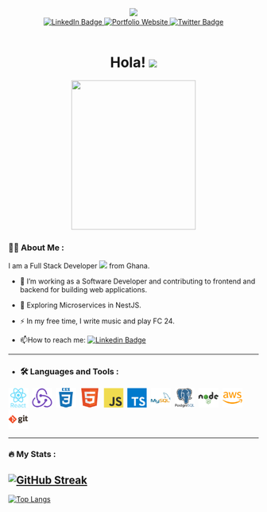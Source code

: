 <div id="header" align="center">
  <img src="https://media.giphy.com/media/v1.Y2lkPTc5MGI3NjExdXUwbDRicWFvdzloNDcza2ZhdHYzMzltYWdnZHQwaTlxNm9kYzR1ZyZlcD12MV9pbnRlcm5hbF9naWZfYnlfaWQmY3Q9cw/3kPDmoWdBpQPNhCnUG/giphy.gif" width="200px"/>
  <div id="badges">
  <a href="https://linkedin.com/in/jerry-asare-comforter">
    <img src="https://img.shields.io/badge/LinkedIn-blue?style=for-the-badge&logo=linkedin&logoColor=white" alt="LinkedIn Badge"/>
  </a>
  <a href="https://jerryasare.vercel.app">
    <img src="https://img.shields.io/badge/Websie-red?style=for-the-badge&logo=website&logoColor=white" alt="Portfolio Website"/>
  </a>
  <a href="https://x.com/vhybesofficial">
    <img src="https://img.shields.io/badge/Twitter-blue?style=for-the-badge&logo=twitter&logoColor=white" alt="Twitter Badge"/>
  </a>
</div>
  <img src="https://komarev.com/ghpvc/?username=jcasare&style=flat-square&color=blue" alt=""/>
  <h1>
  Hola!
  <img src="https://media.giphy.com/media/hvRJCLFzcasrR4ia7z/giphy.gif" width="30px"/>
</h1>
<div align="center">
  <img src="https://spotify-github-profile.vercel.app/api/view.svg?uid=313qotpv2uincfrnxnaxxsbtogo4&redirect=true][https://spotify-github-profile.vercel.app/api/view.svg?uid=313qotpv2uincfrnxnaxxsbtogo4&cover_image=true&theme=default&show_offline=false&background_color=121212&interchange=true&bar_color=53b14f&bar_color_cover=true" width="250" height="300"/>
</div>
  

</div>

### :man_technologist: About Me :
  I am a Full Stack Developer <img src="https://media.giphy.com/media/WUlplcMpOCEmTGBtBW/giphy.gif" width="30"> from Ghana.
- :telescope: I’m working as a Software Developer and contributing to frontend and backend for building web applications.

- :seedling: Exploring Microservices in NestJS.

- :zap: In my free time, I write music and play FC 24.

- :mailbox:How to reach me: [![Linkedin Badge](https://img.shields.io/badge/-jerry-blue?style=flat&logo=Linkedin&logoColor=white)](https://linkedin.com/in/jerry-asare-comforter)
  
----
- ### :hammer_and_wrench: Languages and Tools :

<div>
  <img src="https://github.com/devicons/devicon/blob/master/icons/react/react-original-wordmark.svg" title="React" alt="React" width="40" height="40"/>&nbsp;
  <img src="https://github.com/devicons/devicon/blob/master/icons/redux/redux-original.svg" title="Redux" alt="Redux " width="40" height="40"/>&nbsp;
  <img src="https://github.com/devicons/devicon/blob/master/icons/css3/css3-plain-wordmark.svg"  title="CSS3" alt="CSS" width="40" height="40"/>&nbsp;
  <img src="https://github.com/devicons/devicon/blob/master/icons/html5/html5-original.svg" title="HTML5" alt="HTML" width="40" height="40"/>&nbsp;
  <img src="https://github.com/devicons/devicon/blob/master/icons/javascript/javascript-original.svg" title="JavaScript" alt="JavaScript" width="40" height="40"/>&nbsp;
  <img src="https://github.com/devicons/devicon/blob/master/icons/typescript/typescript-original.svg" title="Typescript" alt="Typescript" width="40" height="40"/>&nbsp;
  <img src="https://github.com/devicons/devicon/blob/master/icons/mysql/mysql-original-wordmark.svg" title="MySQL"  alt="MySQL" width="40" height="40"/>&nbsp;
    <img src="https://github.com/devicons/devicon/blob/master/icons/postgresql/postgresql-original-wordmark.svg" title="PostgreSQL"  alt="PostgreSQL" width="40" height="40"/>&nbsp;
  <img src="https://github.com/devicons/devicon/blob/master/icons/nodejs/nodejs-original-wordmark.svg" title="NodeJS" alt="NodeJS" width="40" height="40"/>&nbsp;
  <img src="https://github.com/devicons/devicon/blob/master/icons/amazonwebservices/amazonwebservices-plain-wordmark.svg" title="AWS" alt="AWS" width="40" height="40"/>&nbsp;
  <img src="https://github.com/devicons/devicon/blob/master/icons/git/git-original-wordmark.svg" title="Git" **alt="Git" width="40" height="40"/>
</div>

---

### :fire: My Stats :
[![GitHub Streak](http://github-readme-streak-stats.herokuapp.com?user=jcasare)](https://git.io/streak-stats)
----
[![Top Langs](https://github-readme-stats.vercel.app/api/top-langs/?username=jcasare)](https://github.com/anuraghazra/github-readme-stats)

